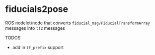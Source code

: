 # fiducials2pose
ROS nodelet/node that converts `fiducial_msg/FiducialTransformArray` messages into `tf2` messages

TODOS
- add in `tf_prefix` support

